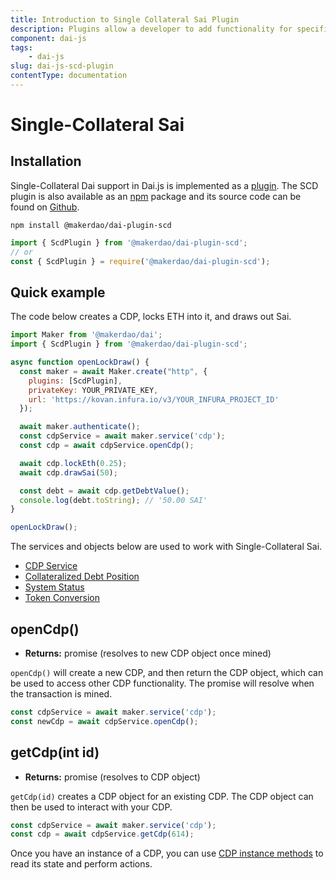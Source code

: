 ```yaml
---
title: Introduction to Single Collateral Sai Plugin
description: Plugins allow a developer to add functionality for specific needs without increasing the size of the core library.
component: dai-js
tags:
	- dai-js
slug: dai-js-scd-plugin
contentType: documentation
---
```


# Single-Collateral Sai

## Installation

Single-Collateral Dai support in Dai.js is implemented as a [plugin](../maker/plugins.md). The SCD plugin is also available as an [npm](https://www.npmjs.com/package/@makerdao/dai-plugin-scd) package and its source code can be found on [Github](https://github.com/makerdao/dai.js/tree/dev/packages/dai-plugin-scd).

`npm install @makerdao/dai-plugin-scd`

```javascript
import { ScdPlugin } from '@makerdao/dai-plugin-scd';
// or
const { ScdPlugin } = require('@makerdao/dai-plugin-scd');
```

## Quick example

The code below creates a CDP, locks ETH into it, and draws out Sai.

```javascript
import Maker from '@makerdao/dai';
import { ScdPlugin } from '@makerdao/dai-plugin-scd';

async function openLockDraw() {
  const maker = await Maker.create("http", {
    plugins: [ScdPlugin],
    privateKey: YOUR_PRIVATE_KEY,
    url: 'https://kovan.infura.io/v3/YOUR_INFURA_PROJECT_ID'
  });

  await maker.authenticate();
  const cdpService = await maker.service('cdp');
  const cdp = await cdpService.openCdp();

  await cdp.lockEth(0.25);
  await cdp.drawSai(50);

  const debt = await cdp.getDebtValue();
  console.log(debt.toString); // '50.00 SAI'
}

openLockDraw();
```

The services and objects below are used to work with Single-Collateral Sai.

* [CDP Service](eth-cdp-service.md)
* [Collateralized Debt Position](collateralized-debt-position.md)
* [System Status](system-status.md)
* [Token Conversion](token-conversion.md)

## openCdp\(\)

* **Returns:** promise \(resolves to new CDP object once mined\)

`openCdp()` will create a new CDP, and then return the CDP object, which can be used to access other CDP functionality. The promise will resolve when the transaction is mined.

```javascript
const cdpService = await maker.service('cdp');
const newCdp = await cdpService.openCdp();
```

## getCdp\(int id\)

* **Returns:** promise \(resolves to CDP object\)

`getCdp(id)` creates a CDP object for an existing CDP. The CDP object can then be used to interact with your CDP.

```javascript
const cdpService = await maker.service('cdp');
const cdp = await cdpService.getCdp(614);
```

Once you have an instance of a CDP, you can use [CDP instance methods](collateralized-debt-position.md) to read its state and perform actions.


